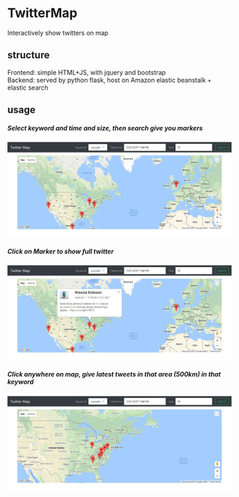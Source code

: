 # TwitterMap
Interactively show twitters on map

## structure
Frontend: simple HTML+JS, with jquery and bootstrap  
Backend: served by python flask, host on Amazon elastic beanstalk + elastic search 

## usage

##### Select keyword and time and size, then search give you markers
![1](https://raw.githubusercontent.com/shf0328/TwitterMap/master/static/1.jpg)  
  
##### Click on Marker to show full twitter  
![1](https://raw.githubusercontent.com/shf0328/TwitterMap/master/static/2.jpg)  
  
##### Click anywhere on map, give latest tweets in that area (500km) in that keyword  
![1](https://raw.githubusercontent.com/shf0328/TwitterMap/master/static/3.jpg)   
 
